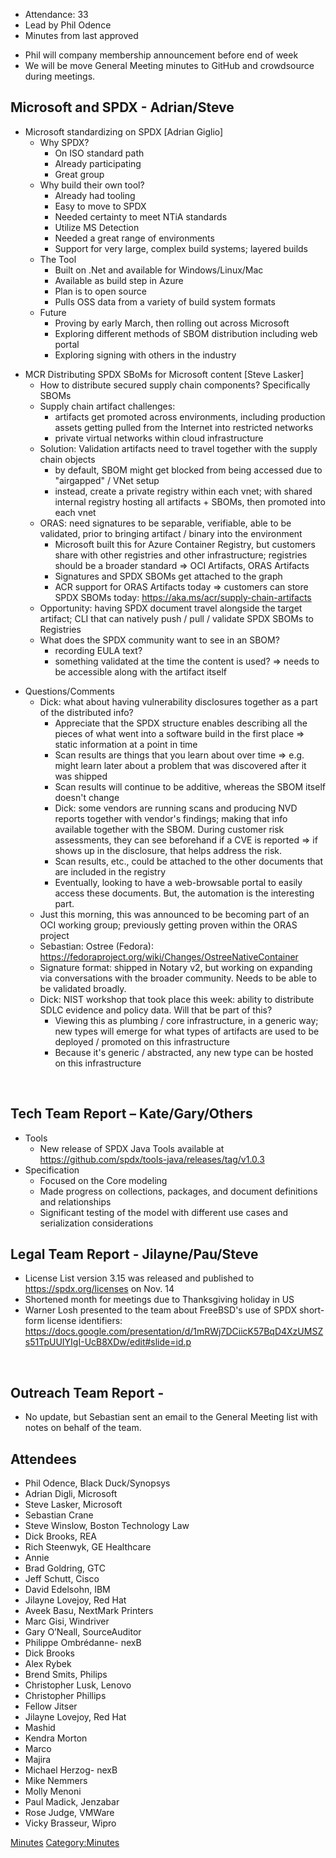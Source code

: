   - Attendance: 33
  - Lead by Phil Odence
  - Minutes from last approved

<!-- end list -->

  - Phil will company membership announcement before end of week
  - We will be move General Meeting minutes to GitHub and crowdsource
    during meetings.

## Microsoft and SPDX - Adrian/Steve

  - Microsoft standardizing on SPDX \[Adrian Giglio\]
      - Why SPDX?
          - On ISO standard path
          - Already participating
          - Great group
      - Why build their own tool?
          - Already had tooling
          - Easy to move to SPDX
          - Needed certainty to meet NTiA standards
          - Utilize MS Detection
          - Needed a great range of environments
          - Support for very large, complex build systems; layered
            builds
      - The Tool
          - Built on .Net and available for Windows/Linux/Mac
          - Available as build step in Azure
          - Plan is to open source
          - Pulls OSS data from a variety of build system formats
      - Future
          - Proving by early March, then rolling out across Microsoft
          - Exploring different methods of SBOM distribution including
            web portal
          - Exploring signing with others in the industry

<!-- end list -->

  - MCR Distributing SPDX SBoMs for Microsoft content \[Steve Lasker\]
      - How to distribute secured supply chain components? Specifically
        SBOMs
      - Supply chain artifact challenges:
          - artifacts get promoted across environments, including
            production assets getting pulled from the Internet into
            restricted networks
          - private virtual networks within cloud infrastructure
      - Solution: Validation artifacts need to travel together with the
        supply chain objects
          - by default, SBOM might get blocked from being accessed due
            to "airgapped" / VNet setup
          - instead, create a private registry within each vnet; with
            shared internal registry hosting all artifacts + SBOMs, then
            promoted into each vnet
      - ORAS: need signatures to be separable, verifiable, able to be
        validated, prior to bringing artifact / binary into the
        environment
          - Microsoft built this for Azure Container Registry, but
            customers share with other registries and other
            infrastructure; registries should be a broader standard =\>
            OCI Artifacts, ORAS Artifacts
          - Signatures and SPDX SBOMs get attached to the graph
          - ACR support for ORAS Artifacts today =\> customers can store
            SPDX SBOMs today:
            <https://aka.ms/acr/supply-chain-artifacts>
      - Opportunity: having SPDX document travel alongside the target
        artifact; CLI that can natively push / pull / validate SPDX
        SBOMs to Registries
      - What does the SPDX community want to see in an SBOM?
          - recording EULA text?
          - something validated at the time the content is used? =\>
            needs to be accessible along with the artifact itself

<!-- end list -->

  - Questions/Comments
      - Dick: what about having vulnerability disclosures together as a
        part of the distributed info?
          - Appreciate that the SPDX structure enables describing all
            the pieces of what went into a software build in the first
            place =\> static information at a point in time
          - Scan results are things that you learn about over time =\>
            e.g. might learn later about a problem that was discovered
            after it was shipped
          - Scan results will continue to be additive, whereas the SBOM
            itself doesn't change
          - Dick: some vendors are running scans and producing NVD
            reports together with vendor's findings; making that info
            available together with the SBOM. During customer risk
            assessments, they can see beforehand if a CVE is reported
            =\> if shows up in the disclosure, that helps address the
            risk.
          - Scan results, etc., could be attached to the other documents
            that are included in the registry
          - Eventually, looking to have a web-browsable portal to easily
            access these documents. But, the automation is the
            interesting part.
      - Just this morning, this was announced to be becoming part of an
        OCI working group; previously getting proven within the ORAS
        project
      - Sebastian: Ostree (Fedora):
        <https://fedoraproject.org/wiki/Changes/OstreeNativeContainer>
      - Signature format: shipped in Notary v2, but working on expanding
        via conversations with the broader community. Needs to be able
        to be validated broadly.
      - Dick: NIST workshop that took place this week: ability to
        distribute SDLC evidence and policy data. Will that be part of
        this?
          - Viewing this as plumbing / core infrastructure, in a generic
            way; new types will emerge for what types of artifacts are
            used to be deployed / promoted on this infrastructure
          - Because it's generic / abstracted, any new type can be
            hosted on this infrastructure

 

## Tech Team Report – Kate/Gary/Others

  - Tools
      - New release of SPDX Java Tools available at
        <https://github.com/spdx/tools-java/releases/tag/v1.0.3>
  - Specification
      - Focused on the Core modeling
      - Made progress on collections, packages, and document definitions
        and relationships
      - Significant testing of the model with different use cases and
        serialization considerations

## Legal Team Report - Jilayne/Pau/Steve

  - License List version 3.15 was released and published to
    <https://spdx.org/licenses> on Nov. 14
  - Shortened month for meetings due to Thanksgiving holiday in US
  - Warner Losh presented to the team about FreeBSD's use of SPDX
    short-form license identifiers:
    <https://docs.google.com/presentation/d/1mRWj7DCiicK57BqD4XzUMSZs51TpUUIYIgI-UcB8XDw/edit#slide=id.p>

 

## Outreach Team Report -

  - No update, but Sebastian sent an email to the General Meeting list
    with notes on behalf of the team.

## Attendees

  - Phil Odence, Black Duck/Synopsys
  - Adrian Digli, Microsoft
  - Steve Lasker, Microsoft
  - Sebastian Crane
  - Steve Winslow, Boston Technology Law
  - Dick Brooks, REA
  - Rich Steenwyk, GE Healthcare
  - Annie
  - Brad Goldring, GTC
  - Jeff Schutt, Cisco
  - David Edelsohn, IBM
  - Jilayne Lovejoy, Red Hat
  - Aveek Basu, NextMark Printers
  - Marc Gisi, Windriver
  - Gary O’Neall, SourceAuditor
  - Philippe Ombrédanne- nexB
  - Dick Brooks
  - Alex Rybek
  - Brend Smits, Philips
  - Christopher Lusk, Lenovo
  - Christopher Phillips
  - Fellow Jitser
  - Jilayne Lovejoy, Red Hat
  - Mashid
  - Kendra Morton
  - Marco
  - Majira
  - Michael Herzog- nexB
  - Mike Nemmers
  - Molly Menoni
  - Paul Madick, Jenzabar
  - Rose Judge, VMWare
  - Vicky Brasseur, Wipro

[Minutes](Category:General "wikilink")
[Category:Minutes](Category:Minutes "wikilink")
